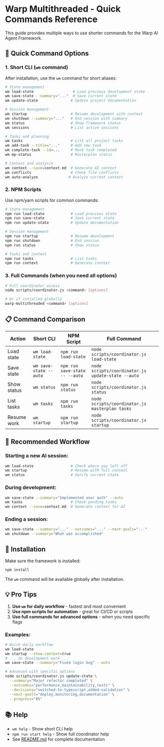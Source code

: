 # Warp Multithreaded - Quick Commands Reference

This guide provides multiple ways to use shorter commands for the Warp AI Agent Framework.

## 🚀 Quick Command Options

### 1. Short CLI (`wm` command)

After installation, use the `wm` command for short aliases:

```bash
# State management
wm load-state                  # Load previous development state
wm save-state --summary="..."  # Save current state
wm update-state               # Update project documentation

# Session management  
wm startup                    # Resume development with context
wm shutdown --summary="..."   # End session with summary
wm status                     # Show framework status
wm sessions                   # List active sessions

# Tasks and planning
wm tasks                      # List all project tasks
wm add-task --title="..."     # Add new task
wm complete-task --id=...     # Mark task completed
wm mp-status                  # Masterplan status

# Context and analysis
wm context --save=context.md  # Generate AI context
wm conflicts                  # Check file conflicts
wm auto-analyze              # Analyze current context
```

### 2. NPM Scripts

Use npm/yarn scripts for common commands:

```bash
# State management
npm run load-state            # Load previous state
npm run save-state            # Save current state
npm run update-state          # Update documentation

# Session management
npm run startup               # Resume development
npm run shutdown              # End session
npm run status                # Show status

# Tasks and context
npm run tasks                 # List tasks
npm run context               # Generate context
```

### 3. Full Commands (when you need all options)

```bash
# Full coordinator access
node scripts/coordinator.js <command> [options]

# Or if installed globally
warp-multithreaded <command> [options]
```

## 📋 Command Comparison

| Action | Short CLI | NPM Script | Full Command |
|--------|-----------|------------|--------------|
| Load state | `wm load-state` | `npm run load-state` | `node scripts/coordinator.js load-state` |
| Save state | `wm save-state --auto` | `npm run save-state -- --auto` | `node scripts/coordinator.js update-state --auto` |
| Show status | `wm status` | `npm run status` | `node scripts/coordinator.js status` |
| List tasks | `wm tasks` | `npm run tasks` | `node scripts/coordinator.js masterplan tasks` |
| Resume work | `wm startup` | `npm run startup` | `node scripts/coordinator.js startup` |

## 🎯 Recommended Workflow

### Starting a new AI session:
```bash
wm load-state                 # Check where you left off
wm startup                    # Resume with full context
wm status                     # Verify current state
```

### During development:
```bash
wm save-state --summary="Implemented user auth" --auto
wm tasks                      # Check pending tasks  
wm context --save=context.md  # Generate context for AI
```

### Ending a session:
```bash
wm save-state --summary="..." --outcomes="..." --next-goals="..."
wm shutdown --summary="What was accomplished"
```

## 🔧 Installation

Make sure the framework is installed:

```bash
npm install
```

The `wm` command will be available globally after installation.

## 💡 Pro Tips

1. **Use `wm` for daily workflow** - fastest and most convenient
2. **Use npm scripts for automation** - great for CI/CD or scripts
3. **Use full commands for advanced options** - when you need specific flags

### Examples:

```bash
# Quick daily workflow
wm load-state
wm startup --show-context=true
# ... do development work ...
wm save-state --summary="Fixed login bug" --auto

# Advanced with specific options
node scripts/coordinator.js update-state \
  --summary="Major refactor completed" \
  --outcomes="performance,maintainability,tests" \
  --decisions="switched-to-typescript,added-validation" \
  --next-goals="deploy,monitoring,documentation" \
  --progress="85"
```

## 📚 Help

- `wm help` - Show short CLI help
- `npm run start help` - Show full coordinator help
- See [README.md](README.md) for complete documentation
